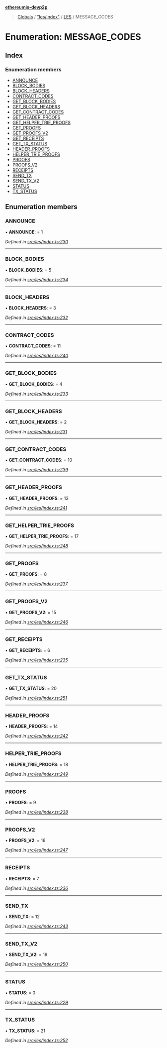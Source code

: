 **[ethereumjs-devp2p](../README.md)**

> [Globals](../README.md) / ["les/index"](../modules/_les_index_.md) / [LES](../classes/_les_index_.les.md) / MESSAGE\_CODES

# Enumeration: MESSAGE\_CODES

## Index

### Enumeration members

* [ANNOUNCE](_les_index_.les.message_codes.md#announce)
* [BLOCK\_BODIES](_les_index_.les.message_codes.md#block_bodies)
* [BLOCK\_HEADERS](_les_index_.les.message_codes.md#block_headers)
* [CONTRACT\_CODES](_les_index_.les.message_codes.md#contract_codes)
* [GET\_BLOCK\_BODIES](_les_index_.les.message_codes.md#get_block_bodies)
* [GET\_BLOCK\_HEADERS](_les_index_.les.message_codes.md#get_block_headers)
* [GET\_CONTRACT\_CODES](_les_index_.les.message_codes.md#get_contract_codes)
* [GET\_HEADER\_PROOFS](_les_index_.les.message_codes.md#get_header_proofs)
* [GET\_HELPER\_TRIE\_PROOFS](_les_index_.les.message_codes.md#get_helper_trie_proofs)
* [GET\_PROOFS](_les_index_.les.message_codes.md#get_proofs)
* [GET\_PROOFS\_V2](_les_index_.les.message_codes.md#get_proofs_v2)
* [GET\_RECEIPTS](_les_index_.les.message_codes.md#get_receipts)
* [GET\_TX\_STATUS](_les_index_.les.message_codes.md#get_tx_status)
* [HEADER\_PROOFS](_les_index_.les.message_codes.md#header_proofs)
* [HELPER\_TRIE\_PROOFS](_les_index_.les.message_codes.md#helper_trie_proofs)
* [PROOFS](_les_index_.les.message_codes.md#proofs)
* [PROOFS\_V2](_les_index_.les.message_codes.md#proofs_v2)
* [RECEIPTS](_les_index_.les.message_codes.md#receipts)
* [SEND\_TX](_les_index_.les.message_codes.md#send_tx)
* [SEND\_TX\_V2](_les_index_.les.message_codes.md#send_tx_v2)
* [STATUS](_les_index_.les.message_codes.md#status)
* [TX\_STATUS](_les_index_.les.message_codes.md#tx_status)

## Enumeration members

### ANNOUNCE

•  **ANNOUNCE**:  = 1

*Defined in [src/les/index.ts:230](https://github.com/ethereumjs/ethereumjs-devp2p/blob/master/src/les/index.ts#L230)*

___

### BLOCK\_BODIES

•  **BLOCK\_BODIES**:  = 5

*Defined in [src/les/index.ts:234](https://github.com/ethereumjs/ethereumjs-devp2p/blob/master/src/les/index.ts#L234)*

___

### BLOCK\_HEADERS

•  **BLOCK\_HEADERS**:  = 3

*Defined in [src/les/index.ts:232](https://github.com/ethereumjs/ethereumjs-devp2p/blob/master/src/les/index.ts#L232)*

___

### CONTRACT\_CODES

•  **CONTRACT\_CODES**:  = 11

*Defined in [src/les/index.ts:240](https://github.com/ethereumjs/ethereumjs-devp2p/blob/master/src/les/index.ts#L240)*

___

### GET\_BLOCK\_BODIES

•  **GET\_BLOCK\_BODIES**:  = 4

*Defined in [src/les/index.ts:233](https://github.com/ethereumjs/ethereumjs-devp2p/blob/master/src/les/index.ts#L233)*

___

### GET\_BLOCK\_HEADERS

•  **GET\_BLOCK\_HEADERS**:  = 2

*Defined in [src/les/index.ts:231](https://github.com/ethereumjs/ethereumjs-devp2p/blob/master/src/les/index.ts#L231)*

___

### GET\_CONTRACT\_CODES

•  **GET\_CONTRACT\_CODES**:  = 10

*Defined in [src/les/index.ts:239](https://github.com/ethereumjs/ethereumjs-devp2p/blob/master/src/les/index.ts#L239)*

___

### GET\_HEADER\_PROOFS

•  **GET\_HEADER\_PROOFS**:  = 13

*Defined in [src/les/index.ts:241](https://github.com/ethereumjs/ethereumjs-devp2p/blob/master/src/les/index.ts#L241)*

___

### GET\_HELPER\_TRIE\_PROOFS

•  **GET\_HELPER\_TRIE\_PROOFS**:  = 17

*Defined in [src/les/index.ts:248](https://github.com/ethereumjs/ethereumjs-devp2p/blob/master/src/les/index.ts#L248)*

___

### GET\_PROOFS

•  **GET\_PROOFS**:  = 8

*Defined in [src/les/index.ts:237](https://github.com/ethereumjs/ethereumjs-devp2p/blob/master/src/les/index.ts#L237)*

___

### GET\_PROOFS\_V2

•  **GET\_PROOFS\_V2**:  = 15

*Defined in [src/les/index.ts:246](https://github.com/ethereumjs/ethereumjs-devp2p/blob/master/src/les/index.ts#L246)*

___

### GET\_RECEIPTS

•  **GET\_RECEIPTS**:  = 6

*Defined in [src/les/index.ts:235](https://github.com/ethereumjs/ethereumjs-devp2p/blob/master/src/les/index.ts#L235)*

___

### GET\_TX\_STATUS

•  **GET\_TX\_STATUS**:  = 20

*Defined in [src/les/index.ts:251](https://github.com/ethereumjs/ethereumjs-devp2p/blob/master/src/les/index.ts#L251)*

___

### HEADER\_PROOFS

•  **HEADER\_PROOFS**:  = 14

*Defined in [src/les/index.ts:242](https://github.com/ethereumjs/ethereumjs-devp2p/blob/master/src/les/index.ts#L242)*

___

### HELPER\_TRIE\_PROOFS

•  **HELPER\_TRIE\_PROOFS**:  = 18

*Defined in [src/les/index.ts:249](https://github.com/ethereumjs/ethereumjs-devp2p/blob/master/src/les/index.ts#L249)*

___

### PROOFS

•  **PROOFS**:  = 9

*Defined in [src/les/index.ts:238](https://github.com/ethereumjs/ethereumjs-devp2p/blob/master/src/les/index.ts#L238)*

___

### PROOFS\_V2

•  **PROOFS\_V2**:  = 16

*Defined in [src/les/index.ts:247](https://github.com/ethereumjs/ethereumjs-devp2p/blob/master/src/les/index.ts#L247)*

___

### RECEIPTS

•  **RECEIPTS**:  = 7

*Defined in [src/les/index.ts:236](https://github.com/ethereumjs/ethereumjs-devp2p/blob/master/src/les/index.ts#L236)*

___

### SEND\_TX

•  **SEND\_TX**:  = 12

*Defined in [src/les/index.ts:243](https://github.com/ethereumjs/ethereumjs-devp2p/blob/master/src/les/index.ts#L243)*

___

### SEND\_TX\_V2

•  **SEND\_TX\_V2**:  = 19

*Defined in [src/les/index.ts:250](https://github.com/ethereumjs/ethereumjs-devp2p/blob/master/src/les/index.ts#L250)*

___

### STATUS

•  **STATUS**:  = 0

*Defined in [src/les/index.ts:229](https://github.com/ethereumjs/ethereumjs-devp2p/blob/master/src/les/index.ts#L229)*

___

### TX\_STATUS

•  **TX\_STATUS**:  = 21

*Defined in [src/les/index.ts:252](https://github.com/ethereumjs/ethereumjs-devp2p/blob/master/src/les/index.ts#L252)*

